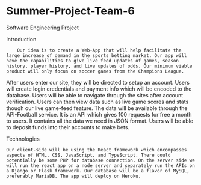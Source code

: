 # Summer-Project-Team-6
Software Engineering Project

Introduction

      	Our idea is to create a Web-App that will help facilitate the large increase of demand in the sports betting market. Our app will have the capabilities to give live feed updates of games, season history, player history, and live updates of odds. Our minimum viable product will only focus on soccer games from the Champions League.
After users enter our site, they will be directed to setup an account. Users will create login credentials and payment info which will be encoded to the database. Users will be able to navigate through the sites after account verification. Users can then view data such as live game scores and stats though our live game-feed feature. The data will be available through the API-Football service. It is an API which gives 100 requests for free a month to users. It contains all the data we need in JSON format. Users will be able to deposit funds into their accounts to make bets.

Technologies

   	Our client-side will be using the React framework which encompasses aspects of HTML, CSS, JavaScript, and TypeScript. There could potentially be some PHP for database connection. On the server side we will run the react app on a node server and separately run the APIs on a Django or Flask framework. Our database will be a flavor of MySQL, preferably MariaDB. The app will deploy on Heroku.
